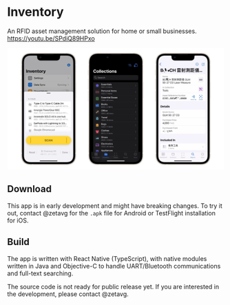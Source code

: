 # Inventory

An RFID asset management solution for home or small businesses. https://youtu.be/SPdiQ89HPxo

![](./images/preview.jpg)


## Download

This app is in early development and might have breaking changes. To try it out, contact @zetavg for the `.apk` file for Android or TestFlight installation for iOS.


## Build

The app is written with React Native (TypeScript), with native modules written in Java and Objective-C to handle UART/Bluetooth communications and full-text searching.

The source code is not ready for public release yet. If you are interested in the development, please contact @zetavg.
